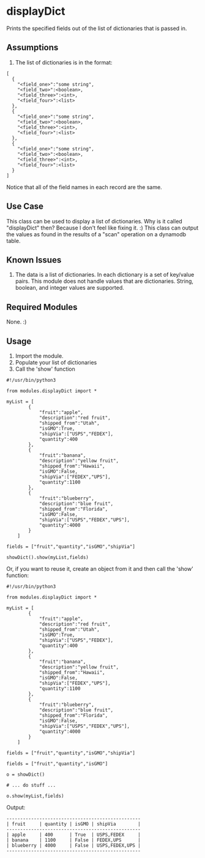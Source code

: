 # displayDict
Prints the specified fields out of the list of dictionaries that is passed in.

## Assumptions ##
1. The list of dictionaries is in the format:
```
[
  {
    "<field_one>":"some string",
    "<field_two>":<boolean>,
    "<field_three>":<int>,
    "<field_four>":<list>
  },
  {
    "<field_one>":"some string",
    "<field_two>":<boolean>,
    "<field_three>":<int>,
    "<field_four>":<list>
  },
  {
    "<field_one>":"some string",
    "<field_two>":<boolean>,
    "<field_three>":<int>,
    "<field_four>":<list>
  }
]
```
Notice that all of the field names in each record are the same.

## Use Case ##
This class can be used to display a list of dictionaries.  Why is it called "displayDict" then?  Because I don't feel like fixing it. :)
This class can output the values as found in the results of a "scan" operation on a dynamodb table.

## Known Issues ##
1. The data is a list of dictionaries.  In each dictionary is a set of key/value pairs.  This module does not handle values that are dictionaries.  String, boolean, and integer values are supported.

## Required Modules ##
None. :)

## Usage ##
1. Import the module.
1. Populate your list of dictionaries
1. Call the 'show' function

```
#!/usr/bin/python3

from modules.displayDict import *

myList = [
        {
            "fruit":"apple",
            "description":"red fruit",
            "shipped_from":"Utah",
            "isGMO":True,
            "shipVia":["USPS","FEDEX"],
            "quantity":400
        },
        {
            "fruit":"banana",
            "description":"yellow fruit",
            "shipped_from":"Hawaii",
            "isGMO":False,
            "shipVia":["FEDEX","UPS"],
            "quantity":1100
        },
        {
            "fruit":"blueberry",
            "description":"blue fruit",
            "shipped_from":"Florida",
            "isGMO":False,
            "shipVia":["USPS","FEDEX","UPS"],
            "quantity":4000
        }
    ]

fields = ["fruit","quantity","isGMO","shipVia"]

showDict().show(myList,fields)
```
Or, if you want to reuse it, create an object from it and then call the 'show' function:
```
#!/usr/bin/python3

from modules.displayDict import *

myList = [
        {
            "fruit":"apple",
            "description":"red fruit",
            "shipped_from":"Utah",
            "isGMO":True,
            "shipVia":["USPS","FEDEX"],
            "quantity":400
        },
        {
            "fruit":"banana",
            "description":"yellow fruit",
            "shipped_from":"Hawaii",
            "isGMO":False,
            "shipVia":["FEDEX","UPS"],
            "quantity":1100
        },
        {
            "fruit":"blueberry",
            "description":"blue fruit",
            "shipped_from":"Florida",
            "isGMO":False,
            "shipVia":["USPS","FEDEX","UPS"],
            "quantity":4000
        }
    ]

fields = ["fruit","quantity","isGMO","shipVia"]

fields = ["fruit","quantity","isGMO"]

o = showDict()

# ... do stuff ...

o.show(myList,fields)
```
Output:
```
-------------------------------------------------
| fruit     | quantity | isGMO | shipVia        |
-------------------------------------------------
| apple     | 400      | True  | USPS,FEDEX     |
| banana    | 1100     | False | FEDEX,UPS      |
| blueberry | 4000     | False | USPS,FEDEX,UPS |
-------------------------------------------------
```

